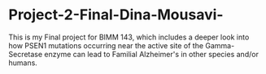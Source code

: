 # Project-2-Final-Dina-Mousavi-
This is my Final project for BIMM 143, which includes a deeper look into how PSEN1 mutations occurring near the active site of the Gamma-Secretase enzyme can lead to Familial Alzheimer's in other species and/or humans. 

